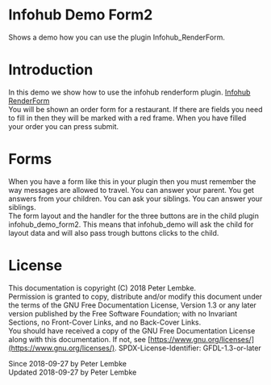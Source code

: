 # Infohub Demo Form2
Shows a demo how you can use the plugin Infohub_RenderForm.  

# Introduction
In this demo we show how to use the infohub renderform plugin. [Infohub RenderForm](plugin,infohub_renderform)  
You will be shown an order form for a restaurant. If there are fields you need to fill in then they will be marked with a red frame.
When you have filled your order you can press submit.  

# Forms
When you have a form like this in your plugin then you must remember the way messages are allowed to travel. You can answer your parent. You get answers from your children. You can ask your siblings. You can answer your siblings.  
The form layout and the handler for the three buttons are in the child plugin infohub_demo_form2. This means that infohub_demo will ask the child for layout data and will also pass trough buttons clicks to the child.  

# License
This documentation is copyright (C) 2018 Peter Lembke.  
Permission is granted to copy, distribute and/or modify this document under the terms of the GNU Free Documentation License, Version 1.3 or any later version published by the Free Software Foundation; with no Invariant Sections, no Front-Cover Links, and no Back-Cover Links.  
You should have received a copy of the GNU Free Documentation License along with this documentation. If not, see [https://www.gnu.org/licenses/](https://www.gnu.org/licenses/).  SPDX-License-Identifier: GFDL-1.3-or-later  

Since 2018-09-27 by Peter Lembke  
Updated 2018-09-27 by Peter Lembke  

